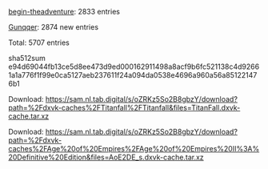 [begin-theadventure](https://github.com/begin-theadventure): 2833 entries

[Gunqqer](https://github.com/gunqqer): 2874 new entries

Total: 5707 entries

sha512sum e94d69044fb13ce5d8ee473d9ed000162911498a8acf9b6fc521138c4d92661a1a776f1f99e0ca5127aeb237611f24a094da0538e4696a960a56a851221476b1


 Download: https://sam.nl.tab.digital/s/oZRKz5So2B8gbzY/download?path=%2Fdxvk-caches%2FTitanfall%2FTitanfall&files=TitanFall.dxvk-cache.tar.xz



 Download: https://sam.nl.tab.digital/s/oZRKz5So2B8gbzY/download?path=%2Fdxvk-caches%2FAge%20of%20Empires%2FAge%20of%20Empires%20II%3A%20Definitive%20Edition&files=AoE2DE_s.dxvk-cache.tar.xz
